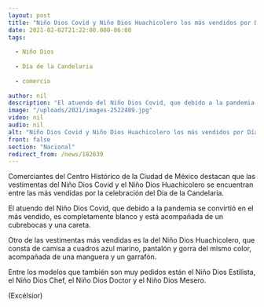 ```yaml
---
layout: post
title: "Niño Dios Covid y Niño Dios Huachicolero los más vendidos por Día de la Candelaria"
date: 2021-02-02T21:22:00.000-06:00
tags:
  
  - Niño Dios
  
  - Día de la Candelaria
  
  - comercio
  
author: nil
description: "El atuendo del Niño Dios Covid, que debido a la pandemia se convirtió en el más vendido, es completamente blanco y está acompañada de un cubrebocas y una careta"
image: "/uploads/2021/images-2522489.jpg"
video: nil
audio: nil
alt: "Niño Dios Covid y Niño Dios Huachicolero los más vendidos por Día de la Candelaria"
front: false
section: "Nacional"
redirect_from: /news/182639
---
```


Comerciantes del Centro Histórico de la Ciudad de México destacan que las vestimentas del Niño Dios Covid y el Niño Dios Huachicolero se encuentran entre las más vendidas por la celebración del Día de la Candelaria.

El atuendo del Niño Dios Covid, que debido a la pandemia se convirtió en el más vendido, es completamente blanco y está acompañada de un cubrebocas y una careta.

Otro de las vestimentas más vendidas es la del Niño Dios Huachicolero, que consta de camisa a cuadros azul marino, pantalón y gorra del mismo color, acompañada de una manguera y un garrafón.

Entre los modelos que también son muy pedidos están el Niño Dios Estilista, el Niño Dios Chef, el Niño Dios Doctor y el Niño Dios Mesero.

(Excélsior)